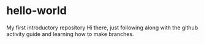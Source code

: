 # hello-world
My first introductory repository
Hi there, just following along with the github activity guide and learning how to make branches.
